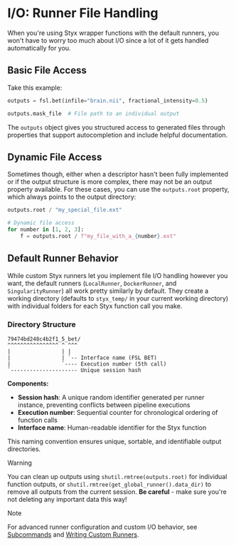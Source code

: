 # I/O: Runner File Handling

When you're using Styx wrapper functions with the default runners, you won't have to worry too much about I/O since a lot of it gets handled automatically for you.

## Basic File Access

Take this example:

```python
outputs = fsl.bet(infile="brain.nii", fractional_intensity=0.5)

outputs.mask_file  # File path to an individual output
```

The `outputs` object gives you structured access to generated files through properties that support autocompletion and include helpful documentation.

## Dynamic File Access

Sometimes though, either when a descriptor hasn't been fully implemented or if the output structure is more complex, there may not be an output property available. For these cases, you can use the `outputs.root` property, which always points to the output directory:

```python
outputs.root / "my_special_file.ext"

# Dynamic file access
for number in [1, 2, 3]:
    f = outputs.root / f"my_file_with_a_{number}.ext"
```

## Default Runner Behavior

While custom Styx runners let you implement file I/O handling however you want, the default runners (`LocalRunner`, `DockerRunner`, and `SingularityRunner`) all work pretty similarly by default. They create a working directory (defaults to `styx_temp/` in your current working directory) with individual folders for each Styx function call you make.

### Directory Structure

```
79474bd248c4b2f1_5_bet/
^^^^^^^^^^^^^^^^ ^ ^^^
|                | |
|                | `-- Interface name (FSL BET)
|                `---- Execution number (5th call)
`--------------------- Unique session hash
```

**Components:**
- **Session hash**: A unique random identifier generated per runner instance, preventing conflicts between pipeline executions
- **Execution number**: Sequential counter for chronological ordering of function calls
- **Interface name**: Human-readable identifier for the Styx function

This naming convention ensures unique, sortable, and identifiable output directories.

> [!WARNING]
> You can clean up outputs using `shutil.rmtree(outputs.root)` for individual function outputs, or `shutil.rmtree(get_global_runner().data_dir)` to remove all outputs from the current session. **Be careful** - make sure you're not deleting any important data this way!

> [!NOTE]
> For advanced runner configuration and custom I/O behavior, see [Subcommands](./runners.md) and [Writing Custom Runners](../advanced_concepts/custom_runners.md).
